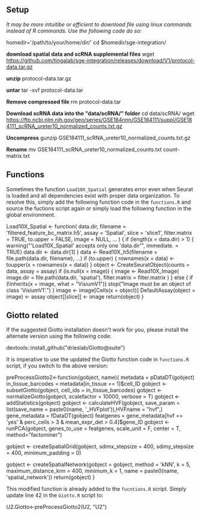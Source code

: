 ## Setup 

*It may be more intuitibe or efficient to download file using linux commands instead of R commonds. Use the following code do so:*


homedir='/path/to/your/home/dir/'
cd $homedir/sge-integration/


**download spatial data and scRNA supplemental files**
wget https://github.com/tingalab/sge-integration/releases/download/V1/protocol-data.tar.gz

**unzip**
protocol-data.tar.gz 

**untar**
tar -xvf protocol-data.tar 

**Remove compressed file**
rm protocol-data.tar 

**Download scRNA data into the "data/scRNA/" folder**
cd data/scRNA/
wget https://ftp.ncbi.nlm.nih.gov/geo/series/GSE184nnn/GSE184111/suppl/GSE184111_scRNA_ureter10_normalized_counts.txt.gz

**Uncompress**
gunzip GSE184111_scRNA_ureter10_normalized_counts.txt.gz

**Rename**
mv GSE184111_scRNA_ureter10_normalized_counts.txt count-matrix.txt

## Functions

Sometimes the function `Load10X_Spatial` generates error even when Seurat is loaded and all dependencies exist with proper data organization. To resolve this, simply add the following function code in the `functions.R` and source the fuctions script again or simply load the following function in the global environment.


Load10X_Spatial <- function(
    data.dir,
    filename = 'filtered_feature_bc_matrix.h5',
    assay = 'Spatial',
    slice = 'slice1',
    filter.matrix = TRUE,
    to.upper = FALSE,
    image = NULL,
    ...
) {
  if (length(x = data.dir) > 1) {
    warning("'Load10X_Spatial' accepts only one 'data.dir'", immediate. = TRUE)
    data.dir <- data.dir[1]
  }
  data <- Read10X_h5(filename = file.path(data.dir, filename), ...)
  if (to.upper) {
    rownames(x = data) <- toupper(x = rownames(x = data))
  }
  object <- CreateSeuratObject(counts = data, assay = assay)
  if (is.null(x = image)) {
    image <- Read10X_Image(
      image.dir = file.path(data.dir, 'spatial'),
      filter.matrix = filter.matrix
    )
  } else {
    if (!inherits(x = image, what = "VisiumV1"))
      stop("Image must be an object of class 'VisiumV1'.")
  }
  image <- image[Cells(x = object)]
  DefaultAssay(object = image) <- assay
  object[[slice]] <- image
  return(object)
}


## Giotto related

If the suggested Giotto installation doesn't work for you, please install the alternate version using the following code:

devtools::install_github("drieslab/Giotto@suite")

It is imperative to use the updated the Giotto function code in `functions.R` script, if you switch to the above version:

preProcessGiotto2<-function(gobject, name){
  metadata = pDataDT(gobject)
  in_tissue_barcodes = metadata[in_tissue == 1]$cell_ID
  gobject <- subsetGiotto(gobject, cell_ids = in_tissue_barcodes)
  gobject <- normalizeGiotto(gobject, scalefactor = 10000, verbose = T)
  gobject <- addStatistics(gobject)
  gobject <- calculateHVF(gobject, save_param = list(save_name = paste0(name, '_HVFplot')),HVFname = "hvf",)
  gene_metadata = fDataDT(gobject)
  featgenes = gene_metadata[hvf == 'yes' & perc_cells > 3 & mean_expr_det > 0.4]$gene_ID
  gobject <- runPCA(gobject,
              genes_to_use = featgenes,
              scale_unit = F, center = T,
              method="factominer")
  
  gobject <- createSpatialGrid(gobject,
                         sdimx_stepsize = 400,
                         sdimy_stepsize = 400,
                         minimum_padding = 0)
  
  gobject <- createSpatialNetwork(gobject = gobject,
                            method = 'kNN', k = 5,
                            maximum_distance_knn = 400,
                            minimum_k = 1,
                            name = paste0(name, 'spatial_network'))
  return(gobject)
}



This modified function is already added to the `fucntions.R` script. Simply update line 42 in the `Giotto.R` script to:

U2.Giotto<-preProcessGiotto2(U2, "U2")

